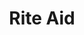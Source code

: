 ---
title: "Rite Aid"
url: /portland/rite-aid-southwest-beaverton-hillsdale-highway/
shop: Drogerie
---